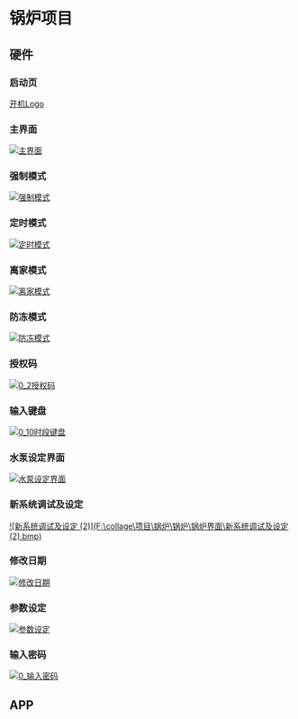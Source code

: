 # 锅炉项目

## 硬件

### 启动页

[开机Logo](https://github.com/yuyiqiushui/project/blob/master/images/boiler/%E5%BC%80%E6%9C%BALogo.bmp)

### 主界面![]()

[![主界面](F:\collage\项目\锅炉\锅炉\锅炉界面\主界面.bmp)](https://github.com/yuyiqiushui/project/blob/master/images/boiler/%E4%B8%BB%E7%95%8C%E9%9D%A2.bmp)

### 强制模式

[![强制模式](F:\collage\项目\锅炉\锅炉\锅炉界面\强制模式.bmp)](https://github.com/yuyiqiushui/project/blob/master/images/boiler/%E5%BC%BA%E5%88%B6%E6%A8%A1%E5%BC%8F.bmp)

### 定时模式

[![定时模式](F:\collage\项目\锅炉\锅炉\锅炉界面\定时模式.bmp)](https://github.com/yuyiqiushui/project/blob/master/images/boiler/%E5%AE%9A%E6%97%B6%E6%A8%A1%E5%BC%8F.bmp)

### 离家模式

[![离家模式](F:\collage\项目\锅炉\锅炉\锅炉界面\离家模式.bmp)](https://github.com/yuyiqiushui/project/blob/master/images/boiler/%E7%A6%BB%E5%AE%B6%E6%A8%A1%E5%BC%8F.bmp)

### 防冻模式

[![防冻模式](F:\collage\项目\锅炉\锅炉\锅炉界面\防冻模式.bmp)](https://github.com/yuyiqiushui/project/blob/master/images/boiler/%E9%98%B2%E5%86%BB%E6%A8%A1%E5%BC%8F.bmp)

### 授权码

[![0_2授权码](F:\collage\项目\锅炉\锅炉\锅炉界面\0_2授权码.bmp)](https://github.com/yuyiqiushui/project/blob/master/images/boiler/0_2%E6%8E%88%E6%9D%83%E7%A0%81.bmp)

### 输入键盘

[![0_10时段键盘](F:\collage\项目\锅炉\锅炉\锅炉界面\时段键盘.bmp)](https://github.com/yuyiqiushui/project/blob/master/images/boiler/0_10%E6%97%B6%E6%AE%B5%E9%94%AE%E7%9B%98.bmp)



### 水泵设定界面

[![水泵设定界面](F:\collage\项目\锅炉\锅炉\锅炉界面\水泵设定界面.bmp)](https://github.com/yuyiqiushui/project/blob/master/images/boiler/%E6%B0%B4%E6%B3%B5%E8%AE%BE%E5%AE%9A%E7%95%8C%E9%9D%A2.bmp)

### 新系统调试及设定

[![新系统调试及设定 (2)](F:\collage\项目\锅炉\锅炉\锅炉界面\新系统调试及设定 (2).bmp)](https://github.com/yuyiqiushui/project/blob/master/images/boiler/%E6%96%B0%E7%B3%BB%E7%BB%9F%E8%B0%83%E8%AF%95%E5%8F%8A%E8%AE%BE%E5%AE%9A%20(2).bmp)

### 修改日期

[![修改日期](F:\collage\项目\锅炉\锅炉\锅炉界面\修改日期.bmp)](https://github.com/yuyiqiushui/project/blob/master/images/boiler/%E4%BF%AE%E6%94%B9%E6%97%A5%E6%9C%9F.bmp)

### 参数设定

[![参数设定](F:\collage\项目\锅炉\锅炉\锅炉界面\参数设定.bmp)](https://github.com/yuyiqiushui/project/blob/master/images/boiler/%E5%8F%82%E6%95%B0%E8%AE%BE%E5%AE%9A.bmp)

### 输入密码

[![0_输入密码](F:\collage\项目\锅炉\锅炉\锅炉界面\0_输入密码.bmp)](https://github.com/yuyiqiushui/project/blob/master/images/boiler/0_%E8%BE%93%E5%85%A5%E5%AF%86%E7%A0%81.bmp)

## APP